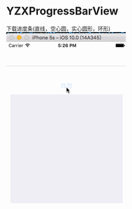 # YZXProgressBarView
下载进度条(直线，空心圆，实心圆形，环形)
![image](https://github.com/PZXforXcode/PZXScreenCropControl/blob/master/PZXScreenCropControl/show.gif)
